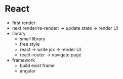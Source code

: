 # React
- first render
- next render/re-render: -> update state -> render UI
- library
  - small library
  - free style
  - react -> write jsx -> render UI
  - react-router -> navigate page
- framework
  - build exist frame
  - angular
